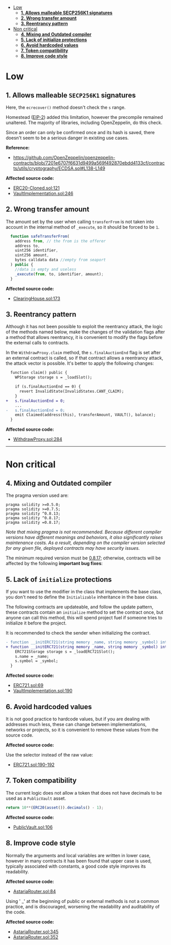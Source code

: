 - [Low](#low)
    - [**1. Allows malleable SECP256K1 signatures**](#1-allows-malleable-secp256k1-signatures)
    - [**2. Wrong transfer amount**](#2-wrong-transfer-amount)
    - [**3. Reentrancy pattern**](#3-reentrancy-pattern)
- [Non critical](#non-critical)
    - [**4. Mixing and Outdated compiler**](#4-mixing-and-outdated-compiler)
    - [**5. Lack of initialize protections**](#5-lack-of-initialize-protections)
    - [**6. Avoid hardcoded values**](#6-avoid-hardcoded-values)
    - [**7. Token compatibility**](#7-token-compatibility)
    - [**8. Improve code style**](#8-improve-code-style)

# Low

## **1. Allows malleable `SECP256K1` signatures**

Here, the `ecrecover()` method doesn't check the `s` range.

Homestead ([EIP-2](https://eips.ethereum.org/EIPS/eip-2)) added this limitation, however the precompile remained unaltered. The majority of libraries, including OpenZeppelin, do this check.

Since an order can only be confirmed once and its hash is saved, there doesn't seem to be a serious danger in existing use cases.

**Reference:**

- https://github.com/OpenZeppelin/openzeppelin-contracts/blob/7201e6707f6631d9499a569f492870ebdd4133cf/contracts/utils/cryptography/ECDSA.sol#L138-L149

**Affected source code:**

- [ERC20-Cloned.sol:121](https://github.com/AstariaXYZ/astaria-gpl/blob/4b49fe993d9b807fe68b3421ee7f2fe91267c9ef/src/ERC20-Cloned.sol#L121)
- [VaultImplementation.sol:246](https://github.com/code-423n4/2023-01-astaria/blob/1bfc58b42109b839528ab1c21dc9803d663df898/src/VaultImplementation.sol#L246)

## **2. Wrong transfer amount**

The amount set by the user when calling `transferFrom` is not taken into account in the internal method of `_execute`, so it should be forced to be `1`.

```js
  function safeTransferFrom(
    address from, // the from is the offerer
    address to,
    uint256 identifier,
    uint256 amount,
    bytes calldata data //empty from seaport
  ) public {
    //data is empty and useless
    _execute(from, to, identifier, amount);
  }
```

**Affected source code:**

- [ClearingHouse.sol:173](https://github.com/code-423n4/2023-01-astaria/blob/1bfc58b42109b839528ab1c21dc9803d663df898/src/ClearingHouse.sol#L173)

## **3. Reentrancy pattern**

Although it has not been possible to exploit the reentrancy attack, the logic of the methods named below, make the changes of the validation flags after a method that allows reentrancy, it is convenient to modify the flags before the external calls to contracts.

In the `WithdrawProxy.claim` method, the `s.finalAuctionEnd` flag is set after an external contract is called, so if that contract allows a reentrancy attack, the attack vector is possible. It's better to apply the following changes:

```diff
  function claim() public {
    WPStorage storage s = _loadSlot();

    if (s.finalAuctionEnd == 0) {
      revert InvalidState(InvalidStates.CANT_CLAIM);
    }
+   s.finalAuctionEnd = 0;
    ...
-   s.finalAuctionEnd = 0;
    emit Claimed(address(this), transferAmount, VAULT(), balance);
  }
```

**Affected source code:**

- [WithdrawProxy.sol:284](https://github.com/code-423n4/2023-01-astaria/blob/1bfc58b42109b839528ab1c21dc9803d663df898/src/WithdrawProxy.sol#L284)

---

# Non critical

## **4. Mixing and Outdated compiler**

The pragma version used are:

```
pragma solidity >=0.5.0;
pragma solidity >=0.7.5;
pragma solidity ^0.8.13;
pragma solidity ^0.8.17;
pragma solidity =0.8.17;
```

*Note that mixing pragma is not recommended. Because different compiler versions have different meanings and behaviors, it also significantly raises maintenance costs. As a result, depending on the compiler version selected for any given file, deployed contracts may have security issues.*

The minimum required version must be [0.8.17](https://github.com/ethereum/solidity/releases/tag/v0.8.17); otherwise, contracts will be affected by the following **important bug fixes**:

## **5. Lack of `initialize` protections**

If you want to use the modifier in the class that implements the base class, you don't need to define the `Initializable` inheritance in the base class.

The following contracts are updateable, and follow the update pattern, these contracts contain an `initialize` method to set the contract once, but anyone can call this method, this will spend project fuel if someone tries to initialize it before the project.

It is recommended to check the sender when initializing the contract.

```diff
- function __initERC721(string memory _name, string memory _symbol) internal {
+ function __initERC721(string memory _name, string memory _symbol) internal initializer {
    ERC721Storage storage s = _loadERC721Slot();
    s.name = _name;
    s.symbol = _symbol;
  }
```

**Affected source code:**

- [ERC721.sol:69](https://github.com/AstariaXYZ/astaria-gpl/blob/4b49fe993d9b807fe68b3421ee7f2fe91267c9ef/src/ERC721.sol#L69)
- [VaultImplementation.sol:190](https://github.com/code-423n4/2023-01-astaria/blob/1bfc58b42109b839528ab1c21dc9803d663df898/src/VaultImplementation.sol#L190)

## **6. Avoid hardcoded values**

It is not good practice to hardcode values, but if you are dealing with addresses much less, these can change between implementations, networks or projects, so it is convenient to remove these values from the source code.

**Affected source code:**

Use the selector instead of the raw value:

- [ERC721.sol:190-192](https://github.com/AstariaXYZ/astaria-gpl/blob/4b49fe993d9b807fe68b3421ee7f2fe91267c9ef/src/ERC721.sol#L190-L192)

## **7. Token compatibility**

The current logic does not allow a token that does not have decimals to be used as a `PublicVault` asset.

```js
return 10**(ERC20(asset()).decimals() - 1);
```

**Affected source code:**

- [PublicVault.sol:106](https://github.com/code-423n4/2023-01-astaria/blob/1bfc58b42109b839528ab1c21dc9803d663df898/src/PublicVault.sol#L106)

## **8. Improve code style**

Normally the arguments and local variables are written in lower case, however in many contracts it has been found that upper case is used, typically associated with constants, a good code style improves its readability.

**Affected source code:**

- [AstariaRouter.sol:84](https://github.com/code-423n4/2023-01-astaria/blob/1bfc58b42109b839528ab1c21dc9803d663df898/src/AstariaRouter.sol#L84)

Using ' _' at the beginning of public or external methods is not a common practice, and is discouraged, worsening the readability and auditability of the code.

**Affected source code:**

- [AstariaRouter.sol:345](https://github.com/code-423n4/2023-01-astaria/blob/1bfc58b42109b839528ab1c21dc9803d663df898/src/AstariaRouter.sol#L345)
- [AstariaRouter.sol:352](https://github.com/code-423n4/2023-01-astaria/blob/1bfc58b42109b839528ab1c21dc9803d663df898/src/AstariaRouter.sol#L352)

